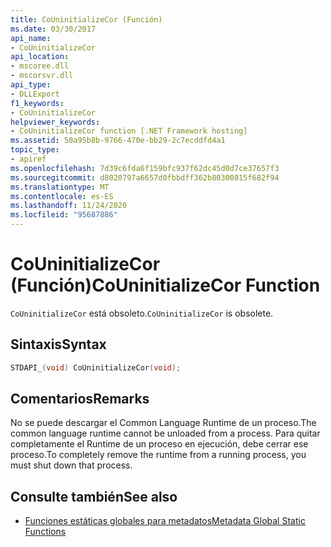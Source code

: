 ```yaml
---
title: CoUninitializeCor (Función)
ms.date: 03/30/2017
api_name:
- CoUninitializeCor
api_location:
- mscoree.dll
- mscorsvr.dll
api_type:
- DLLExport
f1_keywords:
- CoUninitializeCor
helpviewer_keywords:
- CoUninitializeCor function [.NET Framework hosting]
ms.assetid: 50a95b8b-9766-470e-bb29-2c7ecddfd4a1
topic_type:
- apiref
ms.openlocfilehash: 7d39c6fda6f159bfc937f62dc45d0d7ce37657f3
ms.sourcegitcommit: d8020797a6657d0fbbdff362b80300815f682f94
ms.translationtype: MT
ms.contentlocale: es-ES
ms.lasthandoff: 11/24/2020
ms.locfileid: "95687886"
---
```

# <a name="couninitializecor-function"></a><span data-ttu-id="80f3e-102">CoUninitializeCor (Función)</span><span class="sxs-lookup"><span data-stu-id="80f3e-102">CoUninitializeCor Function</span></span>

<span data-ttu-id="80f3e-103">`CoUninitializeCor` está obsoleto.</span><span class="sxs-lookup"><span data-stu-id="80f3e-103">`CoUninitializeCor` is obsolete.</span></span>  
  
## <a name="syntax"></a><span data-ttu-id="80f3e-104">Sintaxis</span><span class="sxs-lookup"><span data-stu-id="80f3e-104">Syntax</span></span>  
  
```cpp  
STDAPI_(void) CoUninitializeCor(void);  
```  
  
## <a name="remarks"></a><span data-ttu-id="80f3e-105">Comentarios</span><span class="sxs-lookup"><span data-stu-id="80f3e-105">Remarks</span></span>  

 <span data-ttu-id="80f3e-106">No se puede descargar el Common Language Runtime de un proceso.</span><span class="sxs-lookup"><span data-stu-id="80f3e-106">The common language runtime cannot be unloaded from a process.</span></span> <span data-ttu-id="80f3e-107">Para quitar completamente el Runtime de un proceso en ejecución, debe cerrar ese proceso.</span><span class="sxs-lookup"><span data-stu-id="80f3e-107">To completely remove the runtime from a running process, you must shut down that process.</span></span>  
  
## <a name="see-also"></a><span data-ttu-id="80f3e-108">Consulte también</span><span class="sxs-lookup"><span data-stu-id="80f3e-108">See also</span></span>

- [<span data-ttu-id="80f3e-109">Funciones estáticas globales para metadatos</span><span class="sxs-lookup"><span data-stu-id="80f3e-109">Metadata Global Static Functions</span></span>](../metadata/metadata-global-static-functions.md)
